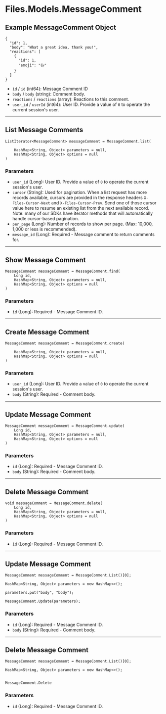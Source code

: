 # Files.Models.MessageComment

## Example MessageComment Object

```
{
  "id": 1,
  "body": "What a great idea, thank you!",
  "reactions": [
    {
      "id": 1,
      "emoji": "👍"
    }
  ]
}
```

* `id` / `id`  (int64): Message Comment ID
* `body` / `body`  (string): Comment body.
* `reactions` / `reactions`  (array): Reactions to this comment.
* `user_id` / `userId`  (int64): User ID.  Provide a value of `0` to operate the current session's user.


---

## List Message Comments

```
ListIterator<MessageComment> messageComment = MessageComment.list(
    
    HashMap<String, Object> parameters = null,
    HashMap<String, Object> options = null
)
```

### Parameters

* `user_id` (Long): User ID.  Provide a value of `0` to operate the current session's user.
* `cursor` (String): Used for pagination.  When a list request has more records available, cursors are provided in the response headers `X-Files-Cursor-Next` and `X-Files-Cursor-Prev`.  Send one of those cursor value here to resume an existing list from the next available record.  Note: many of our SDKs have iterator methods that will automatically handle cursor-based pagination.
* `per_page` (Long): Number of records to show per page.  (Max: 10,000, 1,000 or less is recommended).
* `message_id` (Long): Required - Message comment to return comments for.


---

## Show Message Comment

```
MessageComment messageComment = MessageComment.find(
    Long id, 
    HashMap<String, Object> parameters = null,
    HashMap<String, Object> options = null
)
```

### Parameters

* `id` (Long): Required - Message Comment ID.


---

## Create Message Comment

```
MessageComment messageComment = MessageComment.create(
    
    HashMap<String, Object> parameters = null,
    HashMap<String, Object> options = null
)
```

### Parameters

* `user_id` (Long): User ID.  Provide a value of `0` to operate the current session's user.
* `body` (String): Required - Comment body.


---

## Update Message Comment

```
MessageComment messageComment = MessageComment.update(
    Long id, 
    HashMap<String, Object> parameters = null,
    HashMap<String, Object> options = null
)
```

### Parameters

* `id` (Long): Required - Message Comment ID.
* `body` (String): Required - Comment body.


---

## Delete Message Comment

```
void messageComment = MessageComment.delete(
    Long id, 
    HashMap<String, Object> parameters = null,
    HashMap<String, Object> options = null
)
```

### Parameters

* `id` (Long): Required - Message Comment ID.


---

## Update Message Comment

```
MessageComment messageComment = MessageComment.List()[0];

HashMap<String, Object> parameters = new HashMap<>();

parameters.put("body", "body");

MessageComment.Update(parameters);
```

### Parameters

* `id` (Long): Required - Message Comment ID.
* `body` (String): Required - Comment body.


---

## Delete Message Comment

```
MessageComment messageComment = MessageComment.List()[0];

HashMap<String, Object> parameters = new HashMap<>();


MessageComment.Delete
```

### Parameters

* `id` (Long): Required - Message Comment ID.
